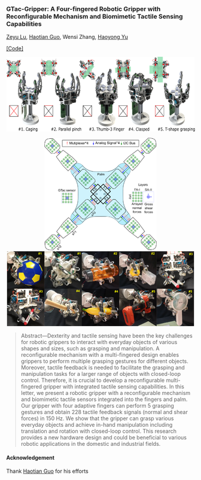 ### GTac-Gripper: A Four-fingered Robotic Gripper with Reconfigurable Mechanism and Biomimetic Tactile Sensing Capabilities

<a href="https://roobooot.github.io/">Zeyu Lu</a>, 
<a href="https://wiki.nus.edu.sg/display/biorobotics/2021/01/13/Guo+Haotian">Haotian Guo</a>, 
Wensi Zhang,
<a href="https://cde.nus.edu.sg/bme/staff/dr-yuhy/">Haoyong Yu</a>

<p align="left">
    <a href="https://github.com/roobooot/GTac_/tree/main/software/GTac_Hand">[Code]</a>
</p>

<p align="center">
<img height="200" src="./src/img/gtac_gripper_mode.png">
</p>

<p align="center">
<img height="300" src="./src/img/gtac_sensing_white.png">
<img height="200" src="./src/img/fig_reconfigurable_mech.png">
</p>

> Abstract—Dexterity and tactile sensing have been the key
challenges for robotic grippers to interact with everyday objects
of various shapes and sizes, such as grasping and manipulation.
A reconfigurable mechanism with a multi-fingered
design enables grippers to perform multiple grasping gestures
for different objects. Moreover, tactile feedback is needed to
facilitate the grasping and manipulation tasks for a larger range
of objects with closed-loop control. Therefore, it is crucial to
develop a reconfigurable multi-fingered gripper with integrated
tactile sensing capabilities. In this letter, we present a robotic
gripper with a reconfigurable mechanism and biomimetic tactile
sensors integrated into the fingers and palm. Our gripper with
four adaptive fingers can perform 5 grasping gestures and
obtain 228 tactile feedback signals (normal and shear forces) in
150 Hz. We show that the gripper can grasp various everyday
objects and achieve in-hand manipulation including translation
and rotation with closed-loop control. This research provides a
new hardware design and could be beneficial to various robotic
applications in the domestic and industrial fields.


#### Acknowledgement
Thank
<a href="https://wiki.nus.edu.sg/display/biorobotics/2021/01/13/Guo+Haotian">Haotian Guo</a>
for his efforts 